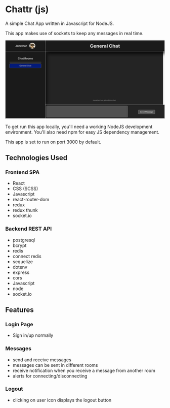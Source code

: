 # Chattr (js)

A simple Chat App written in Javascript for NodeJS.

This app makes use of sockets to keep any messages in real time.

![Chat Page](./main_page.png)

To get run this app locally, you'll need a working NodeJS development environment. You'll also need npm for easy JS dependency management.

This app is set to run on port 3000 by default.

## Technologies Used

### Frontend SPA

- React
- CSS (SCSS)
- Javascript
- react-router-dom
- redux
- redux thunk
- socket.io

### Backend REST API

- postgresql
- bcrypt
- redis
- connect redis
- sequelize
- dotenv
- express
- cors
- Javascript
- node
- socket.io

## Features

### Login Page

- Sign in/up normally

### Messages

- send and receive messages
- messages can be sent in different rooms
- receive notification when you receive a message from another room
- alerts for connecting/disconnecting

### Logout

- clicking on user icon displays the logout button
